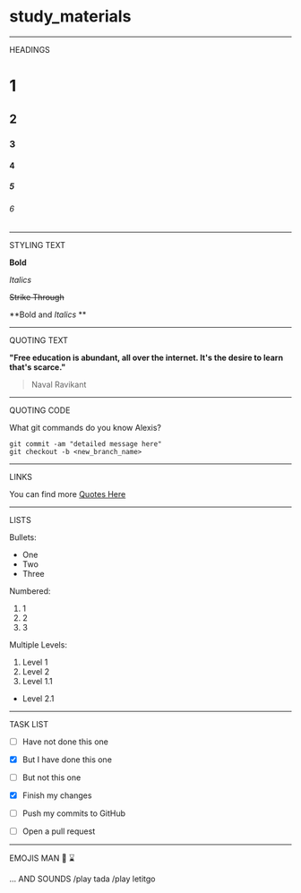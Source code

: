 # study_materials
___
HEADINGS

# 1
## 2
### 3
#### 4
##### 5
###### 6
___

STYLING TEXT

**Bold**

*Italics*

~~Strike Through~~

**Bold and _Italics_ **
___

QUOTING TEXT

**"Free education is abundant, all over the internet. It's the desire to learn that's scarce."**
> Naval Ravikant

___

QUOTING CODE

What git commands do you know Alexis?
```
git commit -am "detailed message here"
git checkout -b <new_branch_name>
```

___
LINKS

You can find more [Quotes Here](http://www.goodreads.com/quotes/tag/philosophy)

___
LISTS

Bullets:

- One
- Two 
- Three

Numbered:

1. 1
2. 2 
3. 3

Multiple Levels:

1. Level 1
  1. Level 2
2. Level 1.1
  * Level 2.1
  
___
TASK LIST

- [ ] Have not done this one

- [x] But I have done this one

- [ ] But not this one

- [x] Finish my changes
- [ ] Push my commits to GitHub
- [ ] Open a pull request
___
EMOJIS MAN
:rocket:
:hourglass:

... AND SOUNDS
/play tada
/play letitgo

